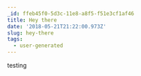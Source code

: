 ```yaml
---
_id: ffeb45f0-5d3c-11e8-a8f5-f51e3cf1af46
title: Hey there
date: '2018-05-21T21:22:00.973Z'
slug: hey-there
tags:
  - user-generated
---
```

testing
